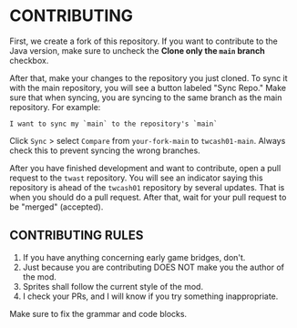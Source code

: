 # CONTRIBUTING

First, we create a fork of this repository. If you want to contribute to the Java version, make sure to uncheck the **Clone only the `main` branch** checkbox.

After that, make your changes to the repository you just cloned. To sync it with the main repository, you will see a button labeled "Sync Repo." Make sure that when syncing, you are syncing to the same branch as the main repository. For example:

```plaintext
I want to sync my `main` to the repository's `main`
```

Click `Sync` > select `Compare` from `your-fork-main` to `twcash01-main`. Always check this to prevent syncing the wrong branches.

After you have finished development and want to contribute, open a pull request to the `twast` repository. You will see an indicator saying this repository is ahead of the `twcash01` repository by several updates. That is when you should do a pull request. After that, wait for your pull request to be "merged" (accepted).

## CONTRIBUTING RULES
1. If you have anything concerning early game bridges, don't.
2. Just because you are contributing DOES NOT make you the author of the mod.
3. Sprites shall follow the current style of the mod.
4. I check your PRs, and I will know if you try something inappropriate.

Make sure to fix the grammar and code blocks.
